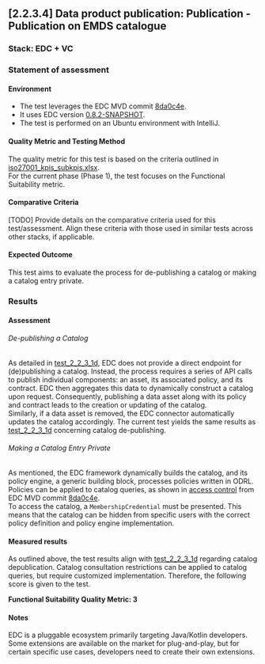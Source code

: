 ## [2.2.3.4] Data product publication: Publication - Publication on EMDS catalogue
### Stack: EDC + VC

### Statement of assessment

#### Environment
- The test leverages the EDC MVD commit [8da0c4e](https://github.com/eclipse-edc/MinimumViableDataspace/commit/8da0c4e6a8921dcb6ff189c2901868979bdc9a93).
- It uses EDC version [0.8.2-SNAPSHOT](https://github.com/eclipse-edc/MinimumViableDataspace/blob/8da0c4e6a8921dcb6ff189c2901868979bdc9a93/gradle/libs.versions.toml#L7).
- The test is performed on an Ubuntu environment with IntelliJ.

#### Quality Metric and Testing Method
The quality metric for this test is based on the criteria outlined in [iso27001_kpis_subkpis.xlsx](../../../../../design_decisions/background_info/iso27001_kpis_subkpis.xlsx).\
For the current phase (Phase 1), the test focuses on the Functional Suitability metric.

#### Comparative Criteria
[TODO] Provide details on the comparative criteria used for this test/assessment. Align these criteria with those used in similar tests across other stacks, if applicable.

#### Expected Outcome
This test aims to evaluate the process for de-publishing a catalog or making a catalog entry private.

### Results

#### Assessment
###### De-publishing a Catalog
As detailed in [test_2_2_3_1d](../test_2_2_3_1d/result_fiware.md), EDC does not provide a direct endpoint for (de)publishing a catalog. Instead, the process requires a series of API calls to publish individual components: an asset, its associated policy, and its contract. EDC then aggregates this data to dynamically construct a catalog upon request. Consequently, publishing a data asset along with its policy and contract leads to the creation or updating of the catalog.\
Similarly, if a data asset is removed, the EDC connector automatically updates the catalog accordingly.
The current test yields the same results as [test_2_2_3_1d](../test_2_2_3_1d/result_fiware.md) concerning catalog de-publishing.

###### Making a Catalog Entry Private
As mentioned, the EDC framework dynamically builds the catalog, and its policy engine, a generic building block, processes policies written in ODRL.\
Policies can be applied to catalog queries, as shown in [access control](https://github.com/eclipse-edc/MinimumViableDataspace?tab=readme-ov-file#33-access-control) from EDC MVD commit [8da0c4e](https://github.com/eclipse-edc/MinimumViableDataspace/commit/8da0c4e6a8921dcb6ff189c2901868979bdc9a93).\
To access the catalog, a `MembershipCredential` must be presented. This means that the catalog can be hidden from specific users with the correct policy definition and policy engine implementation.

#### Measured results
As outlined above, the test results align with [test_2_2_3_1d](../test_2_2_3_1d/result_fiware.md) regarding catalog depublication. Catalog consultation restrictions can be applied to catalog queries, but require customized implementation.
Therefore, the following score is given to the test.

**Functional Suitability Quality Metric: 3**

#### Notes
EDC is a pluggable ecosystem primarily targeting Java/Kotlin developers. Some extensions are available on the market for plug-and-play, but for certain specific use cases, developers need to create their own extensions.